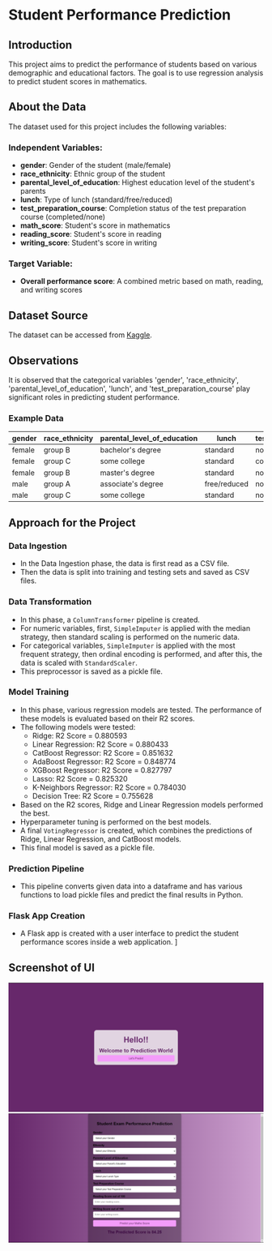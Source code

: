 # Student Performance Prediction

## Introduction

This project aims to predict the performance of students based on various demographic and educational factors. The goal is to use regression analysis to predict student scores in mathematics.

## About the Data

The dataset used for this project includes the following variables:

### Independent Variables:

- **gender**: Gender of the student (male/female)
- **race_ethnicity**: Ethnic group of the student
- **parental_level_of_education**: Highest education level of the student's parents
- **lunch**: Type of lunch (standard/free/reduced)
- **test_preparation_course**: Completion status of the test preparation course (completed/none)
- **math_score**: Student's score in mathematics
- **reading_score**: Student's score in reading
- **writing_score**: Student's score in writing

### Target Variable:

- **Overall performance score**: A combined metric based on math, reading, and writing scores

## Dataset Source

The dataset can be accessed from [Kaggle](https://www.kaggle.com/datasets).

## Observations

It is observed that the categorical variables 'gender', 'race_ethnicity', 'parental_level_of_education', 'lunch', and 'test_preparation_course' play significant roles in predicting student performance. 

### Example Data

| gender | race_ethnicity | parental_level_of_education | lunch       | test_preparation_course | math_score | reading_score | writing_score |
|--------|----------------|-----------------------------|-------------|-------------------------|------------|---------------|---------------|
| female | group B        | bachelor's degree           | standard    | none                    | 72         | 72            | 74            |
| female | group C        | some college                | standard    | completed               | 69         | 90            | 88            |
| female | group B        | master's degree             | standard    | none                    | 90         | 95            | 93            |
| male   | group A        | associate's degree          | free/reduced| none                    | 47         | 57            | 44            |
| male   | group C        | some college                | standard    | none                    | 76         | 78            | 75            |

## Approach for the Project

### Data Ingestion

- In the Data Ingestion phase, the data is first read as a CSV file.
- Then the data is split into training and testing sets and saved as CSV files.

### Data Transformation

- In this phase, a `ColumnTransformer` pipeline is created.
- For numeric variables, first, `SimpleImputer` is applied with the median strategy, then standard scaling is performed on the numeric data.
- For categorical variables, `SimpleImputer` is applied with the most frequent strategy, then ordinal encoding is performed, and after this, the data is scaled with `StandardScaler`.
- This preprocessor is saved as a pickle file.

### Model Training

- In this phase, various regression models are tested. The performance of these models is evaluated based on their R2 scores.
- The following models were tested:
  - Ridge: R2 Score = 0.880593
  - Linear Regression: R2 Score = 0.880433
  - CatBoost Regressor: R2 Score = 0.851632
  - AdaBoost Regressor: R2 Score = 0.848774
  - XGBoost Regressor: R2 Score = 0.827797
  - Lasso: R2 Score = 0.825320
  - K-Neighbors Regressor: R2 Score = 0.784030
  - Decision Tree: R2 Score = 0.755628
- Based on the R2 scores, Ridge and Linear Regression models performed the best.
- Hyperparameter tuning is performed on the best models.
- A final `VotingRegressor` is created, which combines the predictions of Ridge, Linear Regression, and CatBoost models.
- This final model is saved as a pickle file.

### Prediction Pipeline

- This pipeline converts given data into a dataframe and has various functions to load pickle files and predict the final results in Python.

### Flask App Creation

- A Flask app is created with a user interface to predict the student performance scores inside a web application.
]

## Screenshot of UI

![Homepage UI](assets/index.png)
![Prediction_UI](assets/predict.png)
